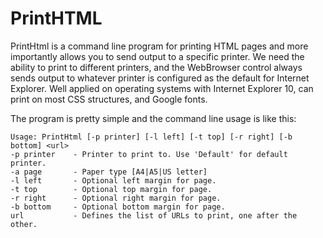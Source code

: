 # PrintHTML
<p>
    PrintHtml is a command line program for printing HTML pages and more importantly allows you to send output to a specific printer. We need the ability to print to different printers, and the WebBrowser control always sends output to whatever printer is configured as the default for Internet Explorer. Well applied on operating systems with Internet Explorer 10, can print on most CSS structures, and Google fonts.
</p>
<p>
    The program is pretty simple and the command line usage is like this:<br>
</p>
<pre><code class="language-plaintext">Usage: PrintHtml [-p printer] [-l left] [-t top] [-r right] [-b bottom] &lt;url&gt;
-p printer    - Printer to print to. Use 'Default' for default printer.
-a page       - Paper type [A4|A5|US letter]
-l left       - Optional left margin for page.
-t top        - Optional top margin for page.
-r right      - Optional right margin for page.
-b bottom     - Optional bottom margin for page.
url           - Defines the list of URLs to print, one after the other.</code></pre>
